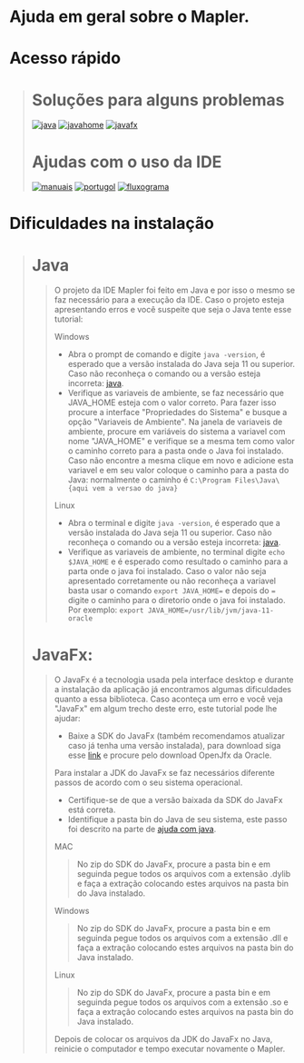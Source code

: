 # Ajuda em geral sobre o Mapler.

# Acesso rápido
> # Soluções para alguns problemas
> [![java](https://img.shields.io/badge/Java%20-%23323330.svg?&style=for-the-badge&logo=perfil&logoColor=black&color=f2274c)](https://github.com/Projeto-Mapler/ide-desktop/tree/main/ajuda/erros#java)
> [![javahome](https://img.shields.io/badge/Java_HOME%20-%23323330.svg?&style=for-the-badge&logo=perfil&logoColor=black&color=f2274c)](https://github.com/Projeto-Mapler/ide-desktop/tree/main/ajuda/erros#java)
> [![javafx](https://img.shields.io/badge/JavaFx%20-%23323330.svg?&style=for-the-badge&logo=perfil&logoColor=black&color=f2274c)](https://github.com/Projeto-Mapler/ide-desktop/tree/main/ajuda/erros#javafx)
>
> # Ajudas com o uso da IDE
> [![manuais](https://img.shields.io/badge/manuais%20-%23323330.svg?&style=for-the-badge&logo=perfil&logoColor=black&color=c5f745)](https://portugol.sourceforge.io/manuais.html#VisaoGeral)
> [![portugol](https://img.shields.io/badge/sintaxe_portugol%20-%23323330.svg?&style=for-the-badge&logo=perfil&logoColor=black&color=4287f5)](https://github.com/Projeto-Mapler/portugol)
> [![fluxograma](https://img.shields.io/badge/fluxogramas%20-%23323330.svg?&style=for-the-badge&logo=perfil&logoColor=black&color=4287f5)](https://github.com/Projeto-Mapler/fluxograma)
# Dificuldades na instalação

> # Java
> > O projeto da IDE Mapler foi feito em Java e por isso o mesmo se faz necessário para a execução da IDE. Caso o projeto esteja apresentando erros e você suspeite que seja o Java tente esse tutorial:
> > 
> > Windows
> > - Abra o prompt de comando e digite `java -version`, é esperado que a versão instalada do Java seja 11 ou superior. Caso não reconheça o comando ou a versão esteja incorreta: [java](https://www.oracle.com/java/technologies/downloads/). 
> > - Verifique as variaveis de ambiente, se faz necessário que JAVA_HOME esteja com o valor correto. Para fazer isso procure a interface "Propriedades do Sistema" e busque a opção "Variaveis de Ambiente". Na janela de variaveis de ambiente, procure em variáveis do sistema a variavel com nome "JAVA_HOME" e verifique se a mesma tem como valor o caminho correto para a pasta onde o Java foi instalado. Caso não encontre a mesma clique em novo e adicione esta variavel e em seu valor coloque o caminho para a pasta do Java: normalmente o caminho é `C:\Program Files\Java\{aqui vem a versao do java}`
> >
> > Linux
> > - Abra o terminal e digite `java -version`, é esperado que a versão instalada do Java seja 11 ou superior. Caso não reconheça o comando ou a versão esteja incorreta: [java](https://www.oracle.com/java/technologies/downloads/).
> > - Verifique as variaveis de ambiente, no terminal digite `echo $JAVA_HOME` e é esperado como resultado o caminho para a parta onde o java foi instalado. Caso o valor não seja apresentado corretamente ou não reconheça a variavel basta usar o comando `export JAVA_HOME=` e depois do `=` digite o caminho para o diretorio onde o java foi instalado.  Por exemplo: `export JAVA_HOME=/usr/lib/jvm/java-11-oracle`
> # JavaFx:
> > O JavaFx é a tecnologia usada pela interface desktop e durante a instalação da aplicação já encontramos algumas dificuldades quanto a essa biblioteca. Caso aconteça um erro e você veja "JavaFx" em algum trecho deste erro, este tutorial pode lhe ajudar:
> > - Baixe a SDK do JavaFx (também recomendamos atualizar caso já tenha uma versão instalada), para download siga esse [link](https://wiki.openjdk.org/display/OpenJFX/Main) e procure pelo download OpenJfx da Oracle.
> > 
> > Para instalar a JDK do JavaFx se faz necessários diferente passos de acordo com o seu sistema operacional. 
> > - Certifique-se de que a versão baixada da SDK do JavaFx está correta.
> > - Identifique a pasta bin do Java de seu sistema, este passo foi descrito na parte de [ajuda com java]().
> > 
> > MAC
> > > No zip do SDK do JavaFx, procure a pasta bin e em seguinda pegue todos os arquivos com a extensão .dylib e faça a extração colocando estes arquivos na pasta bin do Java instalado.
> > 
> > Windows
> > > No zip do SDK do JavaFx, procure a pasta bin e em seguinda pegue todos os arquivos com a extensão .dll e faça a extração colocando estes arquivos na pasta bin do Java instalado.
> > 
> > Linux
> > > No zip do SDK do JavaFx, procure a pasta bin e em seguinda pegue todos os arquivos com a extensão .so e faça a extração colocando estes arquivos na pasta bin do Java instalado.
> >
> > Depois de colocar os arquivos da JDK do JavaFx no Java, reinicie o computador e tempo executar novamente o Mapler.